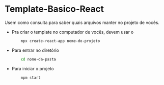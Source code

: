 # Template-Basico-React

Usem como consulta para saber quais arquivos manter no projeto de vocês.

- Pra criar o template no computador de vocês, devem usar o 
    ``` bash
        npx create-react-app nome-do-projeto
    ```
    
- Para entrar no diretório
    ``` bash
        cd nome-da-pasta
    ```
    
- Para iniciar o projeto
    ``` bash
        npm start
    ```
